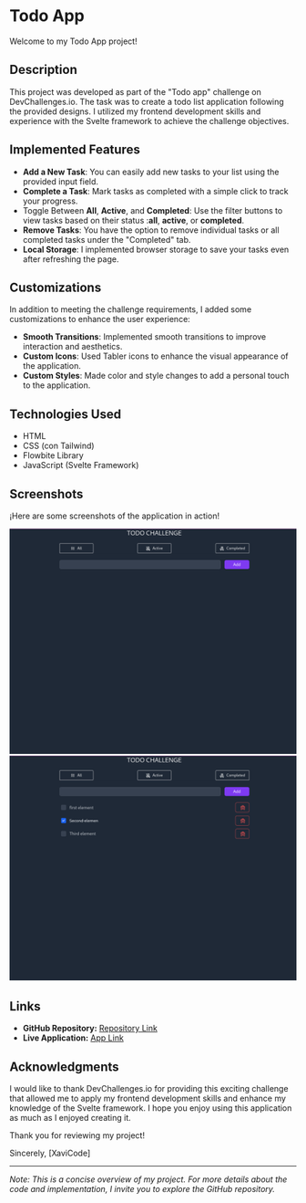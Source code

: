 # Todo App
Welcome to my Todo App project!

## Description
This project was developed as part of the "Todo app" challenge on DevChallenges.io. The task was to create a todo list application following the provided designs. I utilized my frontend development skills and experience with the Svelte framework to achieve the challenge objectives.

## Implemented Features
- **Add a New Task**: You can easily add new tasks to your list using the provided input field.
- **Complete a Task**: Mark tasks as completed with a simple click to track your progress.
- Toggle Between **All**, **Active**, and **Completed**: Use the filter buttons to view tasks based on their status :**all**, **active**, or **completed**.
- **Remove Tasks**: You have the option to remove individual tasks or all completed tasks under the "Completed" tab.
- **Local Storage**: I implemented browser storage to save your tasks even after refreshing the page.



## Customizations

In addition to meeting the challenge requirements, I added some customizations to enhance the user experience:

- **Smooth Transitions**: Implemented smooth transitions to improve interaction and aesthetics.
- **Custom Icons**: Used Tabler icons to enhance the visual appearance of the application.
- **Custom Styles**: Made color and style changes to add a personal touch to the application.

## Technologies Used

- HTML
- CSS (con Tailwind)
- Flowbite Library
- JavaScript (Svelte Framework)

## Screenshots

¡Here are some screenshots of the application in action!

![Screenshots 1](/src/assets/one.png)
![Screenshots 2](/src/assets/two.png)

## Links

- **GitHub Repository:** [Repository Link](https://github.com/xabi1000/todo_challenge)
- **Live Application:** [App Link](https://todo-challenge-io.netlify.app/)

## Acknowledgments

I would like to thank DevChallenges.io for providing this exciting challenge that allowed me to apply my frontend development skills and enhance my knowledge of the Svelte framework. I hope you enjoy using this application as much as I enjoyed creating it.

Thank you for reviewing my project!

Sincerely,
[XaviCode]

---

*Note: This is a concise overview of my project. For more details about the code and implementation, I invite you to explore the GitHub repository.*
